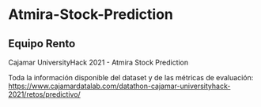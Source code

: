 # Atmira-Stock-Prediction
## Equipo Rento

Cajamar UniversityHack 2021 - Atmira Stock Prediction

Toda la información disponible del dataset y de las métricas de evaluación: https://www.cajamardatalab.com/datathon-cajamar-universityhack-2021/retos/predictivo/
